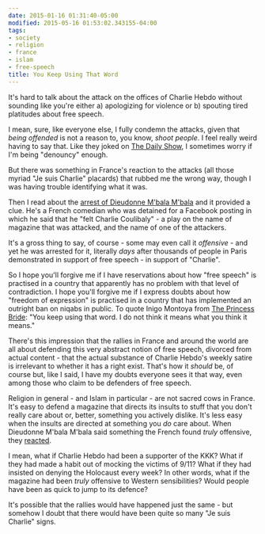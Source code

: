 ```yaml
---
date: 2015-01-16 01:31:40-05:00
modified: 2015-05-16 01:53:02.343155-04:00
tags:
- society
- religion
- france
- islam
- free-speech
title: You Keep Using That Word
---
```


It's hard to talk about the attack on the offices of Charlie Hebdo without
sounding like you're either a) apologizing for violence or b) spouting tired
platitudes about free speech.

I mean, sure, like everyone else, I fully condemn the attacks, given that
*being offended* is not a reason to, you know, *shoot people*.  I feel
really weird having to say that.  Like they joked on [The Daily Show][1], I
sometimes worry if I'm being "denouncy" enough.

But there was something in France's reaction to the attacks (all those
myriad "Je suis Charlie" placards) that rubbed me the wrong way, though I
was having trouble identifying what it was.

Then I read about the [arrest of Dieudonne M'bala M'bala][2] and it provided
a clue.  He's a French comedian who was detained for a Facebook posting in
which he said that he "felt Charlie Coulibaly" - a play on the name of
magazine that was attacked, and the name of one of the attackers.

It's a gross thing to say, of course - some may even call it *offensive* -
and yet he was arrested for it, literally *days* after thousands of people
in Paris demonstrated in support of free speech - in support of "Charlie".

So I hope you'll forgive me if I have reservations about how "free speech"
is practised in a country that apparently has no problem with that level of
contradiction.  I hope you'll forgive me if I express doubts about how
"freedom of expression" is practised in a country that has implemented an
outright ban on niqabs in public.  To quote Inigo Montoya from
[The Princess Bride][3]: "You keep using that word. I do not think it means
what you think it means."

There's this impression that the rallies in France and around the world are
all about defending this very abstract notion of free speech, divorced from
actual content - that the actual substance of Charlie Hebdo's weekly satire
is irrelevant to whether it has a right exist.  That's how it *should* be,
of course but, like I said, I have my doubts everyone sees it that way, even
among those who claim to be defenders of free speech.

Religion in general - and Islam in particular - are not sacred cows in
France.  It's easy to defend a magazine that directs its insults to stuff
that you don't really care about or, better, something you actively dislike.
It's less easy when the insults are directed at something you *do* care
about.  When Dieudonne M'bala M'bala said something the French found *truly*
offensive, they [reacted][2].

I mean, what if Charlie Hebdo had been a supporter of the KKK?  What if they
had made a habit out of mocking the victims of 9/11?  What if they had
insisted on denying the Holocaust every week?  In other words, what if the
magazine had been *truly* offensive to Western sensibilities?  Would people
have been as quick to jump to its defence?

It's possible that the rallies would have happened just the same - but
somehow I doubt that there would have been quite so many "Je suis Charlie"
signs.


[1]: http://thedailyshow.cc.com/
[2]: http://www.theglobeandmail.com/news/world/french-comic-dieudonne-detained-for-defending-terrorism/article22441661/
[3]: http://www.imdb.com/title/tt0093779/
